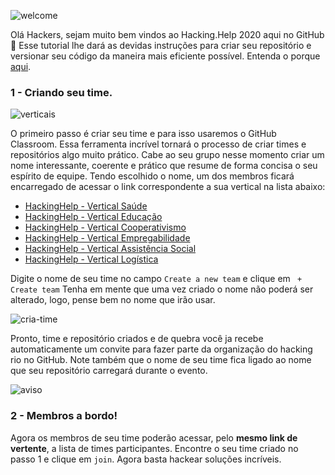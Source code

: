 ![welcome](https://raw.githubusercontent.com/hackingrio/welcome/master/assets/welcome.png)
  
  Olá Hackers, sejam muito bem vindos ao Hacking.Help 2020 aqui no GitHub :tada:
  Esse tutorial lhe dará as devidas instruções para criar seu repositório e versionar seu código da maneira mais eficiente possível.
  Entenda o porque [aqui](https://github.com/hackingrio/welcome/blob/master/assets/porque.md).

  ### 1 - Criando seu time.
  
![verticais](https://raw.githubusercontent.com/hackingrio/welcome/master/assets/03.png)

  O primeiro passo é criar seu time e para isso usaremos o GitHub Classroom. Essa ferramenta incrível tornará o processo de criar times e repositórios algo muito prático. Cabe ao seu grupo nesse momento criar um nome interessante, coerente e prático que resume de forma concisa o seu espírito de equipe.
  Tendo escolhido o nome, um dos membros ficará encarregado de acessar o link correspondente a sua vertical na lista abaixo:

  - [HackingHelp - Vertical Saúde]()
  - [HackingHelp - Vertical Educação]()
  - [HackingHelp - Vertical Cooperativismo]()
  - [HackingHelp - Vertical Empregabilidade]()
  - [HackingHelp - Vertical Assistência Social]()
  - [HackingHelp - Vertical Logística]()        
 
  Digite o nome de seu time no campo `Create a new team` e clique em ` + Create team`
Tenha em mente que uma vez criado o nome não poderá ser alterado, logo, pense bem no nome que irão usar.

![cria-time](https://raw.githubusercontent.com/hackingrio/welcome/master/assets/00.png)

  Pronto, time e repositório criados e de quebra você ja recebe automaticamente um convite para fazer parte da organização do hacking rio no GitHub. Note também que o nome de seu time fica ligado ao nome que seu repositório carregará durante o evento.
  
![aviso](https://github.com/hackingrio/welcome/blob/master/assets/02.png)

  ### 2 - Membros a bordo!

  Agora os membros de seu time poderão acessar, pelo **mesmo link de vertente**, a lista de times participantes. Encontre o seu time criado no passo 1 e clique em `join`. Agora basta hackear soluções incríveis.
